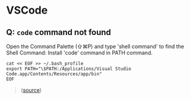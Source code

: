 # VSCode

## Q: `code` command not found

Open the Command Palette (⇧⌘P) and type 'shell command' to find the Shell Command: Install 'code' command in PATH command.

```
cat << EOF >> ~/.bash_profile
export PATH="\$PATH:/Applications/Visual Studio Code.app/Contents/Resources/app/bin"
EOF
```
> ([source](https://code.visualstudio.com/docs/setup/mac#_launching-from-the-command-line))
